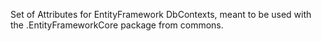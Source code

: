 ﻿Set of Attributes for EntityFramework DbContexts, meant to be used with the .EntityFrameworkCore package from commons.